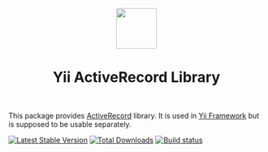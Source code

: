 <p align="center">
    <a href="https://github.com/yiisoft" target="_blank">
        <img src="https://avatars0.githubusercontent.com/u/993323" height="80px">
    </a>
    <h1 align="center">Yii ActiveRecord Library</h1>
    <br>
</p>

This package provides [ActiveRecord] library.
It is used in [Yii Framework] but is supposed to be usable separately.

[ActiveRecord]: https://en.wikipedia.org/wiki/Active_record_pattern
[Yii Framework]: https://www.yiiframework.com/

[![Latest Stable Version](https://poser.pugx.org/yiisoft/active-record/v/stable.png)](https://packagist.org/packages/yiisoft/active-record)
[![Total Downloads](https://poser.pugx.org/yiisoft/active-record/downloads.png)](https://packagist.org/packages/yiisoft/active-record)
[![Build status](https://github.com/yiisoft/active-record/workflows/phpunit/badge.svg)](https://github.com/yiisoft/active-record/actions)
